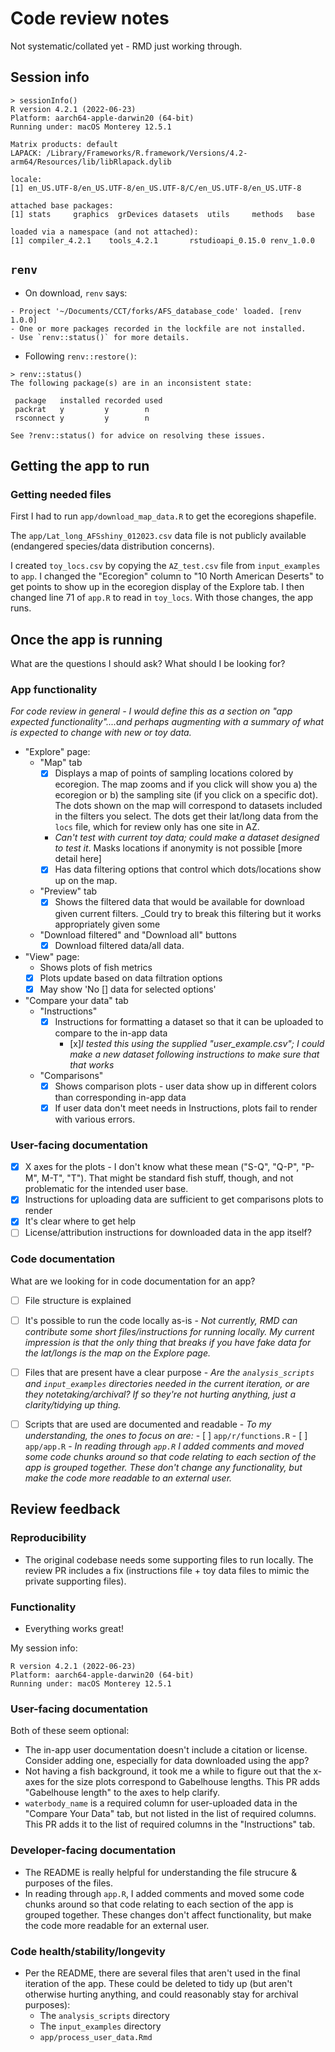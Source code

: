 # Code review notes

Not systematic/collated yet - RMD just working through.

## Session info

```
> sessionInfo()
R version 4.2.1 (2022-06-23)
Platform: aarch64-apple-darwin20 (64-bit)
Running under: macOS Monterey 12.5.1

Matrix products: default
LAPACK: /Library/Frameworks/R.framework/Versions/4.2-arm64/Resources/lib/libRlapack.dylib

locale:
[1] en_US.UTF-8/en_US.UTF-8/en_US.UTF-8/C/en_US.UTF-8/en_US.UTF-8

attached base packages:
[1] stats     graphics  grDevices datasets  utils     methods   base     

loaded via a namespace (and not attached):
[1] compiler_4.2.1    tools_4.2.1       rstudioapi_0.15.0 renv_1.0.0       

```

## `renv`

-   On download, `renv` says:

``` 
- Project '~/Documents/CCT/forks/AFS_database_code' loaded. [renv 1.0.0]
- One or more packages recorded in the lockfile are not installed.
- Use `renv::status()` for more details.
```

- Following `renv::restore()`:

```
> renv::status()
The following package(s) are in an inconsistent state:

 package   installed recorded used
 packrat   y         y        n   
 rsconnect y         y        n   

See ?renv::status() for advice on resolving these issues.
```

## Getting the app to run

### Getting needed files

First I had to run `app/download_map_data.R` to get the ecoregions shapefile.

The `app/Lat_long_AFSshiny_012023.csv` data file is not publicly available (endangered species/data distribution concerns). 

I created `toy_locs.csv` by copying the `AZ_test.csv` file from `input_examples` to `app`. I changed the "Ecoregion" column to "10 North American Deserts" to get points to show up in the ecoregion display of the Explore tab. I then changed line 71 of `app.R` to read in `toy_locs`. 
With those changes, the app runs.

## Once the app is running

What are the questions I should ask? What should I be looking for?

### App functionality

_For code review in general - I would define this as a section on "app expected functionality"....and perhaps augmenting with a summary of what is expected to change with new or toy data._

- "Explore" page:
  - "Map" tab
    - [x] Displays a map of points of sampling locations colored by ecoregion. The map zooms and if you click will show you a) the ecoregion or b) the sampling site (if you click on a specific dot). The dots shown on the map will correspond to datasets included in the filters you select. The dots get their lat/long data from the `locs` file, which for review only has one site in AZ.
    - _Can't test with current toy data; could make a dataset designed to test it_. Masks locations if anonymity is not possible [more detail here]
    - [x] Has data filtering options that control which dots/locations show up on the map.
  - "Preview" tab
    - [x] Shows the filtered data that would be available for download given current filters. _Could try to break this filtering but it works appropriately given some 
  - "Download filtered" and "Download all" buttons
    - [x] Download filtered data/all data.
- "View" page:
  - Shows plots of fish metrics
  - [x] Plots update based on data filtration options
  - [x] May show 'No [] data for selected options' 
- "Compare your data" tab
  - "Instructions"
    - [x] Instructions for formatting a dataset so that it can be uploaded to compare to the in-app data
      - [x]_I tested this using the supplied "user_example.csv"; I could make a new dataset following instructions to make sure that that works_
  - "Comparisons"
    - [x] Shows comparison plots - user data show up in different colors than corresponding in-app data
    - [x] If user data don't meet needs in Instructions, plots fail to render with various errors.

### User-facing documentation

- [x] X axes for the plots - I don't know what these mean ("S-Q", "Q-P", "P-M", M-T", "T"). That might be standard fish stuff, though, and not problematic for the intended user base.
- [x] Instructions for uploading data are sufficient to get comparisons plots to render
- [x] It's clear where to get help
- [ ] License/attribution instructions for downloaded data in the app itself?

### Code documentation

What are we looking for in code documentation for an app?

- [ ] File structure is explained
- [ ] It's possible to run the code locally as-is
      - _Not currently, RMD can contribute some short files/instructions for running locally. My current impression is that the only thing that breaks if you have fake data for the lat/longs is the map on the Explore page._
- [ ] Files that are present have a clear purpose
      - _Are the `analysis_scripts` and `input_examples` directories needed in the current iteration, or are they notetaking/archival? If so they're not hurting anything, just a clarity/tidying up thing._
- [ ] Scripts that are used are documented and readable
      - _To my understanding, the ones to focus on are:_
      - [ ] `app/r/functions.R`
      - [ ] `app/app.R`
          - _In reading through `app.R` I added comments and moved some code chunks around so that code relating to each section of the app is grouped together. These don't change any functionality, but make the code more readable to an external user._


## Review feedback

### Reproducibility

- The original codebase needs some supporting files to run locally. The review PR includes a fix (instructions file + toy data files to mimic the private supporting files).

### Functionality

- Everything works great! 

My session info:

```
R version 4.2.1 (2022-06-23)
Platform: aarch64-apple-darwin20 (64-bit)
Running under: macOS Monterey 12.5.1
```

### User-facing documentation

Both of these seem optional:

- The in-app user documentation doesn't include a citation or license. Consider adding one, especially for data downloaded using the app?
- Not having a fish background, it took me a while to figure out that the x-axes for the size plots correspond to Gabelhouse lengths. This PR adds "Gabelhouse length" to the axes to help clarify.
- `waterbody_name` is a required column for user-uploaded data in the "Compare Your Data" tab, but not listed in the list of required columns. This PR adds it to the list of required columns in the "Instructions" tab.

### Developer-facing documentation

- The README is really helpful for understanding the file strucure & purposes of the files.
- In reading through `app.R`, I added comments and moved some code chunks around so that code relating to each section of the app is grouped together. These changes don't affect functionality, but make the code more readable for an external user. 


### Code health/stability/longevity

- Per the README, there are several files that aren't used in the final iteration of the app. These could be deleted to tidy up (but aren't otherwise hurting anything, and could reasonably stay for archival purposes):
    - The `analysis_scripts` directory
    - The `input_examples` directory
    - `app/process_user_data.Rmd`
